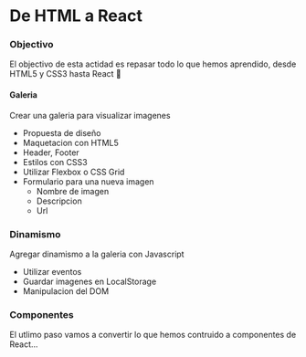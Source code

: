 # De HTML a React

### Objectivo

El objectivo de esta actidad es repasar todo lo que hemos aprendido, desde HTML5 y CSS3 hasta React :rocket:

#### Galeria

Crear una galeria para visualizar imagenes
  - Propuesta de diseño
  - Maquetacion con HTML5
  - Header, Footer
  - Estilos con CSS3
  - Utilizar Flexbox o CSS Grid
  - Formulario para una nueva imagen
    - Nombre de imagen
    - Descripcion
    - Url
  
### Dinamismo

Agregar dinamismo a la galeria con Javascript

  - Utilizar eventos
  - Guardar imagenes en LocalStorage
  - Manipulacion del DOM

### Componentes

El utlimo paso vamos a convertir lo que hemos contruido a componentes de React...

